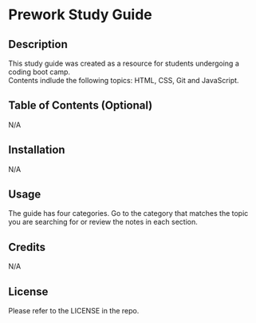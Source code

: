 # Prework Study Guide

## Description

This study guide was created as a resource for students undergoing a coding boot camp.  
Contents indlude the following topics: HTML, CSS, Git and JavaScript.


## Table of Contents (Optional)

N/A

## Installation

N/A

## Usage

The guide has four categories. Go to the category that matches the topic you are searching for or review the notes in each section. 

## Credits

N/A

## License

Please refer to the LICENSE in the repo.